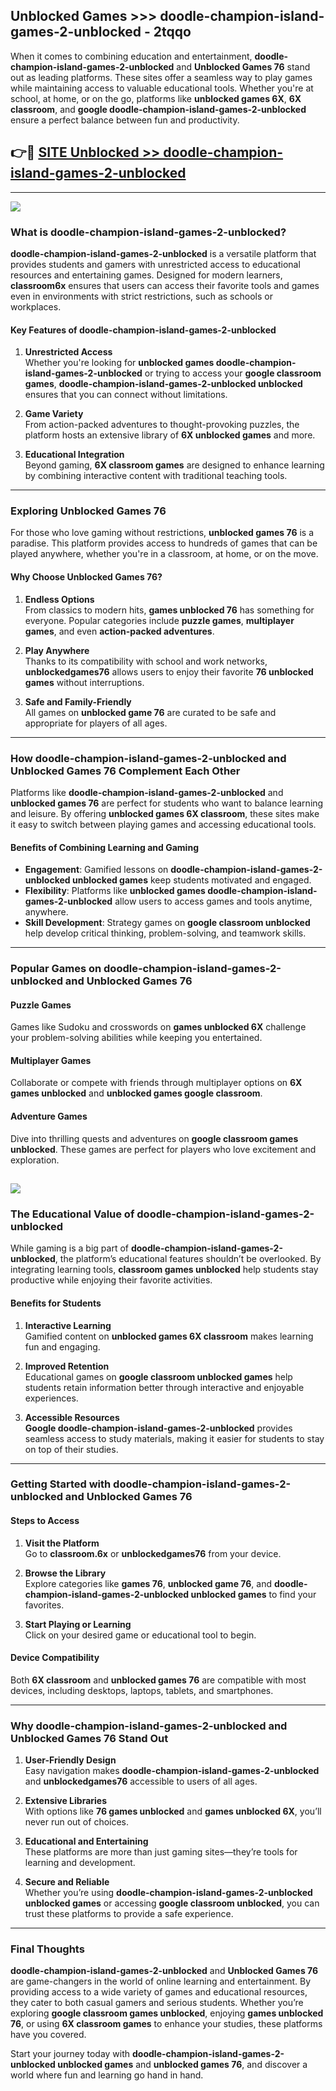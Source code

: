 ## Unblocked Games >>> doodle-champion-island-games-2-unblocked - 2tqqo 

When it comes to combining education and entertainment, **doodle-champion-island-games-2-unblocked** and **Unblocked Games 76** stand out as leading platforms. These sites offer a seamless way to play games while maintaining access to valuable educational tools. Whether you're at school, at home, or on the go, platforms like **unblocked games 6X**, **6X classroom**, and **google doodle-champion-island-games-2-unblocked** ensure a perfect balance between fun and productivity.
## 👉🔴 [SITE Unblocked >> doodle-champion-island-games-2-unblocked](http://unblockedgames.edu.pl?title=doodle-champion-island-games-2-unblocked&ref=24J)
---
<a href="http://unblockedgames.edu.pl?title=doodle-champion-island-games-2-unblocked&ref=24J/"><img src="https://github.com/user-attachments/assets/438f12ca-57a4-47a3-8ead-c64da593a1e5"/></a>
### What is doodle-champion-island-games-2-unblocked?  

**doodle-champion-island-games-2-unblocked** is a versatile platform that provides students and gamers with unrestricted access to educational resources and entertaining games. Designed for modern learners, **classroom6x** ensures that users can access their favorite tools and games even in environments with strict restrictions, such as schools or workplaces.  

#### Key Features of doodle-champion-island-games-2-unblocked  

1. **Unrestricted Access**  
   Whether you're looking for **unblocked games doodle-champion-island-games-2-unblocked** or trying to access your **google classroom games**, **doodle-champion-island-games-2-unblocked unblocked** ensures that you can connect without limitations.  

2. **Game Variety**  
   From action-packed adventures to thought-provoking puzzles, the platform hosts an extensive library of **6X unblocked games** and more.  

3. **Educational Integration**  
   Beyond gaming, **6X classroom games** are designed to enhance learning by combining interactive content with traditional teaching tools.  



---

### Exploring Unblocked Games 76  

For those who love gaming without restrictions, **unblocked games 76** is a paradise. This platform provides access to hundreds of games that can be played anywhere, whether you're in a classroom, at home, or on the move.  

#### Why Choose Unblocked Games 76?  

1. **Endless Options**  
   From classics to modern hits, **games unblocked 76** has something for everyone. Popular categories include **puzzle games**, **multiplayer games**, and even **action-packed adventures**.  

2. **Play Anywhere**  
   Thanks to its compatibility with school and work networks, **unblockedgames76** allows users to enjoy their favorite **76 unblocked games** without interruptions.  

3. **Safe and Family-Friendly**  
   All games on **unblocked game 76** are curated to be safe and appropriate for players of all ages.  

---

### How doodle-champion-island-games-2-unblocked and Unblocked Games 76 Complement Each Other  

Platforms like **doodle-champion-island-games-2-unblocked** and **unblocked games 76** are perfect for students who want to balance learning and leisure. By offering **unblocked games 6X classroom**, these sites make it easy to switch between playing games and accessing educational tools.  

#### Benefits of Combining Learning and Gaming  

- **Engagement**: Gamified lessons on **doodle-champion-island-games-2-unblocked unblocked games** keep students motivated and engaged.  
- **Flexibility**: Platforms like **unblocked games doodle-champion-island-games-2-unblocked** allow users to access games and tools anytime, anywhere.  
- **Skill Development**: Strategy games on **google classroom unblocked** help develop critical thinking, problem-solving, and teamwork skills.  

---

### Popular Games on doodle-champion-island-games-2-unblocked and Unblocked Games 76  

#### Puzzle Games  

Games like Sudoku and crosswords on **games unblocked 6X** challenge your problem-solving abilities while keeping you entertained.  

#### Multiplayer Games  

Collaborate or compete with friends through multiplayer options on **6X games unblocked** and **unblocked games google classroom**.  

#### Adventure Games  

Dive into thrilling quests and adventures on **google classroom games unblocked**. These games are perfect for players who love excitement and exploration.  

<a href="http://download.freeplayer.one?title=doodle-champion-island-games-2-unblocked&ref=23D/"><img src="https://github.com/user-attachments/assets/fe0c3e91-c8e1-489c-acf0-e2f614c12fb8"/></a>
---

### The Educational Value of doodle-champion-island-games-2-unblocked  

While gaming is a big part of **doodle-champion-island-games-2-unblocked**, the platform’s educational features shouldn’t be overlooked. By integrating learning tools, **classroom games unblocked** help students stay productive while enjoying their favorite activities.  

#### Benefits for Students  

1. **Interactive Learning**  
   Gamified content on **unblocked games 6X classroom** makes learning fun and engaging.  

2. **Improved Retention**  
   Educational games on **google classroom unblocked games** help students retain information better through interactive and enjoyable experiences.  

3. **Accessible Resources**  
   **Google doodle-champion-island-games-2-unblocked** provides seamless access to study materials, making it easier for students to stay on top of their studies.  

---

### Getting Started with doodle-champion-island-games-2-unblocked and Unblocked Games 76  

#### Steps to Access  

1. **Visit the Platform**  
   Go to **classroom.6x** or **unblockedgames76** from your device.  

2. **Browse the Library**  
   Explore categories like **games 76**, **unblocked game 76**, and **doodle-champion-island-games-2-unblocked unblocked games** to find your favorites.  

3. **Start Playing or Learning**  
   Click on your desired game or educational tool to begin.  

#### Device Compatibility  

Both **6X classroom** and **unblocked games 76** are compatible with most devices, including desktops, laptops, tablets, and smartphones.  

---

### Why doodle-champion-island-games-2-unblocked and Unblocked Games 76 Stand Out  

1. **User-Friendly Design**  
   Easy navigation makes **doodle-champion-island-games-2-unblocked** and **unblockedgames76** accessible to users of all ages.  

2. **Extensive Libraries**  
   With options like **76 games unblocked** and **games unblocked 6X**, you’ll never run out of choices.  

3. **Educational and Entertaining**  
   These platforms are more than just gaming sites—they’re tools for learning and development.  

4. **Secure and Reliable**  
   Whether you’re using **doodle-champion-island-games-2-unblocked unblocked games** or accessing **google classroom unblocked**, you can trust these platforms to provide a safe experience.  

---

### Final Thoughts  

**doodle-champion-island-games-2-unblocked** and **Unblocked Games 76** are game-changers in the world of online learning and entertainment. By providing access to a wide variety of games and educational resources, they cater to both casual gamers and serious students. Whether you’re exploring **google classroom games unblocked**, enjoying **games unblocked 76**, or using **6X classroom games** to enhance your studies, these platforms have you covered.  

Start your journey today with **doodle-champion-island-games-2-unblocked unblocked games** and **unblocked games 76**, and discover a world where fun and learning go hand in hand.  